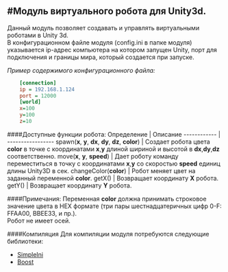 #Модуль виртуального робота для Unity3d.
-------------------------------
Данный модуль позволяет создавать и управлять виртуальными роботами в Unity 3d.<br>
В конфигурационном файле модуля (config.ini в папке модуля) указывается ip-адрес компьютера на котором запущен Unity, порт для подключения и границы мира, который создается при запуске.

*Пример содержимого конфигурационного файла:*
```ini
    [connection]
    ip = 192.168.1.124
    port = 12000
    [world]
    x=100
    y=100
    z=10
```

####Доступные функции робота:
Определение  | Описание 
------------  | ----------------- 
spawn(**x**, **y**, **dx**, **dy**, **dz**, **color**)  | Создает робота цвета **color** в точке с координатами **x**,**y** длиной шириной и высотой в **dx**,**dy**,**dz** соответственно.
move(**x**, **y**, **speed**)  | Дает роботу команду переместиться в точку с координатами **x**,**y** со скоростью **speed** единиц длины Unity3D в сек.
changeColor(**color**)  | Робот меняет цвет на заданный переменной **color**.
getX()  | Возвращает координату **Х** робота.
getY()  | Возвращает координату **Y** робота.

####Примечания:
Переменная **color** должна принимать строковое значение цвета в HEX формате (три пары шестнадцатеричных цифр 0-F: FFAA00, BBEE33, и пр.).<br>
Робот не имеет осей.

####Компиляция
Для компиляции модуля потребуются следующие библиотеки:
- [SimpleIni](https://github.com/brofield/simpleini)
- [Boost](http://www.boost.org/)

